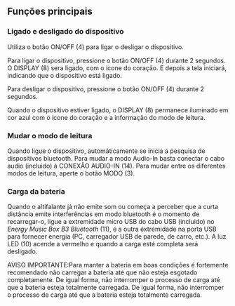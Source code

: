 ## Funções principais

### Ligado e desligado do dispositivo

Utiliza o botão ON/OFF (4) para ligar o desligar o dispositivo.

Para ligar o dispositivo, pressione o botão ON/OFF (4) durante 2 segundos. O DISPLAY (8) sera ligado, com o icone do coração. E depois a tela iniciará, indicando que o dispositivo está ligado.

Para desligar o dispositivo, pressione o botão ON/OFF (4) durante 2 segundos.

Quando o dispositivo estiver ligado, o DISPLAY (8) permanece iluminado em cor azul com o ícone do coração e a informação do modo de leitura.

### Mudar o modo de leitura

Quando ligue o dispositivo, automáticamente se inicia a pesquisa de dispositivos bluetooth. Para mudar a modo Audio-In basta conectar o cabo audio (incluido) à CONEXÃO AUDIO-IN (14). Para mudar entre os diferentes modos de leitura, aperte o botão MODO (3).


### Carga da bateria

Quando o altifalante já não emite som ou começa a perceber que a curta distância emite interferências em modo bluetooth é o momento de recarregar-o, ligue a extremidade micro USB do cabo USB (incluido) no *Energy Music Box B3 Bluetooth* (11), e a outra extremidade na porta USB para fornecer energia (PC, carregador USB de parede, de carro, etc.). A luz LED (10) acende a vermelho e quando a carga esté completa será desligado.

AVISO IMPORTANTE:Para manter a bateria em boas condições é fortemente recomendado não carregar a bateria até que não esteja esgotado completamente. De igual forma, não interromper o processo de carga até que a bateria esteja totalmente carregada. De igual forma, não interromper o processo de carga até que a bateria esteja totalmente carregada.
